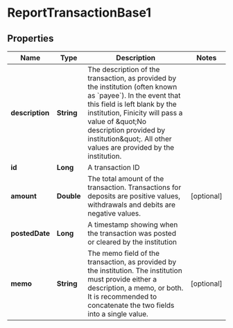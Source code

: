

# ReportTransactionBase1


## Properties

| Name | Type | Description | Notes |
|------------ | ------------- | ------------- | -------------|
|**description** | **String** | The description of the transaction, as provided by the institution (often known as &#x60;payee&#x60;). In the event that this field is left blank by the institution, Finicity will pass a value of \&quot;No description provided by institution\&quot;. All other values are provided by the institution. |  |
|**id** | **Long** | A transaction ID |  |
|**amount** | **Double** | The total amount of the transaction. Transactions for deposits are positive values, withdrawals and debits are negative values. |  [optional] |
|**postedDate** | **Long** | A timestamp showing when the transaction was posted or cleared by the institution |  |
|**memo** | **String** | The memo field of the transaction, as provided by the institution. The institution must provide either a description, a memo, or both. It is recommended to concatenate the two fields into a single value. |  [optional] |



